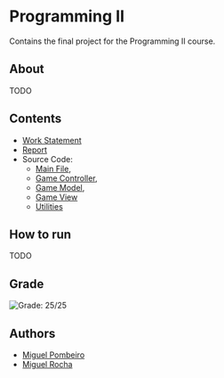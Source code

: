 # Programming II

Contains the final project for the Programming II course.

## About

TODO

## Contents

- [Work Statement](./workStatement.pdf)
- [Report](./report.pdf)
- Source Code: 
    - [Main File](./Main.java), 
    - [Game Controller](./controller),
    - [Game Model](./model),
    - [Game View](./view)
    - [Utilities](./utils)

## How to run

TODO

## Grade

![Grade: 25/25](https://img.shields.io/badge/Grade-25%2F25-brightgreen)

## Authors

- [Miguel Pombeiro](https://github.com/MiguelPombeiro)
- [Miguel Rocha](https://github.com/miguelrocha1)
